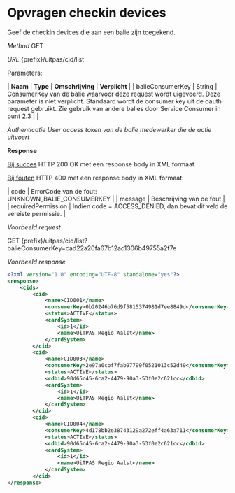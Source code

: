 ---
---

# Opvragen checkin devices

Geef de checkin devices die aan een balie zijn toegekend.

_Method_
GET

_URL_
{prefix}/uitpas/cid/list

Parameters:

| **Naam** | **Type** | **Omschrijving** | **Verplicht** |
| balieConsumerKey | String | ConsumerKey van de balie waarvoor deze request wordt uigevoerd. Deze parameter is niet verplicht. Standaard wordt de consumer key uit de oauth request gebruikt. Zie gebruik van andere balies door Service Consumer in punt 2.3 |  |

_Authenticatie_
_User access token van de balie medewerker die de actie uitvoert_

**Response**

<u>Bij succes</u>
HTTP 200 OK met een response body in XML formaat

<u>Bij fouten</u>
HTTP 400 met een response body in XML formaat:

| code | ErrorCode van de fout:<br>UNKNOWN_BALIE_CONSUMERKEY |
| message | Beschrijving van de fout |
| requiredPermission | Indien code = ACCESS_DENIED, dan bevat dit veld de vereiste permissie. |

_Voorbeeld request_

GET {prefix}/uitpas/cid/list?balieConsumerKey=cad22a20fa67b12ac1306b49755a2f7e

_Voorbeeld response_


~~~xml
<?xml version="1.0" encoding="UTF-8" standalone="yes"?>
<response>
    <cids>
        <cid>
            <name>CID001</name>
            <consumerKey>0b20246b76d9f5815374981d7ee8849d</consumerKey>
            <status>ACTIVE</status>
            <cardSystem>
                <id>1</id>
                <name>UiTPAS Regio Aalst</name>
            </cardSystem>
        </cid>
        <cid>
            <name>CID003</name>
            <consumerKey>2e97a0cbf7fab97799f0521013c52d49</consumerKey>
            <status>ACTIVE</status>
            <cdbid>90d65c45-6ca2-4479-90a3-53f0e2c621cc</cdbid>
            <cardSystem>
                <id>1</id>
                <name>UiTPAS Regio Aalst</name>
            </cardSystem>
        </cid>
        <cid>
            <name>CID004</name>
            <consumerKey>4d178bb2e38743129a272eff4a63a711</consumerKey>
            <status>ACTIVE</status>
            <cdbid>90d65c45-6ca2-4479-90a3-53f0e2c621cc</cdbid>
            <cardSystem>
                <id>1</id>
                <name>UiTPAS Regio Aalst</name>
            </cardSystem>
        </cid>
</response>
~~~
